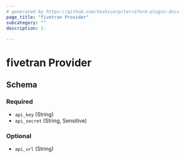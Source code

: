 ```yaml
---
# generated by https://github.com/hashicorp/terraform-plugin-docs
page_title: "fivetran Provider"
subcategory: ""
description: |-
  
---
```


# fivetran Provider





<!-- schema generated by tfplugindocs -->
## Schema

### Required

- `api_key` (String)
- `api_secret` (String, Sensitive)

### Optional

- `api_url` (String)
